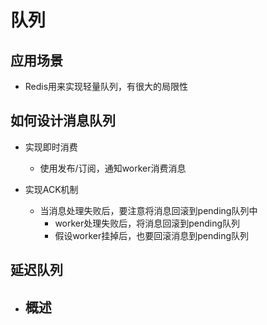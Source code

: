 # 队列
## 应用场景
- Redis用来实现轻量队列，有很大的局限性

## 如何设计消息队列
- 实现即时消费
    - 使用发布/订阅，通知worker消费消息

- 实现ACK机制
    - 当消息处理失败后，要注意将消息回滚到pending队列中
        - worker处理失败后，将消息回滚到pending队列
        - 假设worker挂掉后，也要回滚消息到pending队列

## 延迟队列
- 概述
    -         